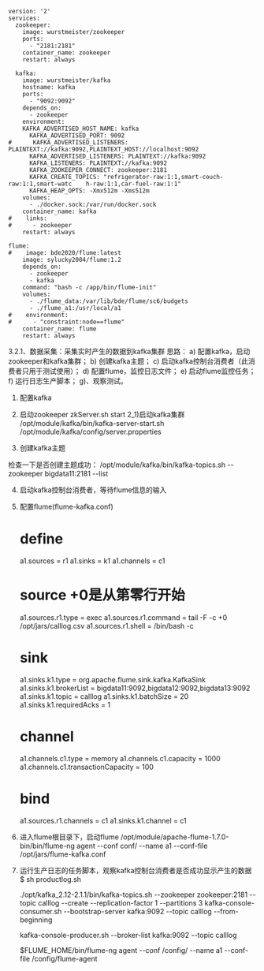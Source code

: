 
    version: '2'
    services:
      zookeeper:
        image: wurstmeister/zookeeper
        ports:
          - "2181:2181"
        container_name: zookeeper
        restart: always
    
      kafka:
        image: wurstmeister/kafka
        hostname: kafka
        ports:
          - "9092:9092"
        depends_on:
          - zookeeper
        environment:
        KAFKA_ADVERTISED_HOST_NAME: kafka
          KAFKA_ADVERTISED_PORT: 9092
    #      KAFKA_ADVERTISED_LISTENERS:     PLAINTEXT://kafka:9092,PLAINTEXT_HOST://localhost:9092
          KAFKA_ADVERTISED_LISTENERS: PLAINTEXT://kafka:9092
          KAFKA_LISTENERS: PLAINTEXT://kafka:9092
          KAFKA_ZOOKEEPER_CONNECT: zookeeper:2181
          KAFKA_CREATE_TOPICS: "refrigerator-raw:1:1,smart-couch-raw:1:1,smart-watc    h-raw:1:1,car-fuel-raw:1:1"
          KAFKA_HEAP_OPTS: -Xmx512m -Xms512m
        volumes:
          - ./docker.sock:/var/run/docker.sock
        container_name: kafka
    #    links:
    #      - zookeeper
        restart: always
    
    flume:
    #    image: bde2020/flume:latest
        image: sylucky2004/flume:1.2
        depends_on:
          - zookeeper
          - kafka
        command: "bash -c /app/bin/flume-init"
        volumes:
          - ./flume_data:/var/lib/bde/flume/sc6/budgets
          - ./flume_a1:/usr/local/a1
    #    environment:
    #      - "constraint:node==flume"  
        container_name: flume
        restart: always


3.2.1、数据采集：采集实时产生的数据到kafka集群
思路：
a) 配置kafka，启动zookeeper和kafka集群；
b) 创建kafka主题；
c) 启动kafka控制台消费者（此消费者只用于测试使用）；
d) 配置flume，监控日志文件；
e) 启动flume监控任务；
f) 运行日志生产脚本；
g)、观察测试。


1) 配置kafka
2) 启动zookeeper
zkServer.sh start
2_1)启动kafka集群
/opt/module/kafka/bin/kafka-server-start.sh /opt/module/kafka/config/server.properties




3) 创建kafka主题




检查一下是否创建主题成功：
/opt/module/kafka/bin/kafka-topics.sh --zookeeper bigdata11:2181 --list



4) 启动kafka控制台消费者，等待flume信息的输入



5) 配置flume(flume-kafka.conf)


    # define
    a1.sources = r1
    a1.sinks = k1
    a1.channels = c1
    
    # source +0是从第零行开始
    
    a1.sources.r1.type = exec
    a1.sources.r1.command = tail -F -c +0 /opt/jars/calllog.csv
    a1.sources.r1.shell = /bin/bash -c
    
    # sink
    a1.sinks.k1.type = org.apache.flume.sink.kafka.KafkaSink
    a1.sinks.k1.brokerList = bigdata11:9092,bigdata12:9092,bigdata13:9092
    a1.sinks.k1.topic = calllog
    a1.sinks.k1.batchSize = 20
    a1.sinks.k1.requiredAcks = 1
    
    # channel
    a1.channels.c1.type = memory
    a1.channels.c1.capacity = 1000
    a1.channels.c1.transactionCapacity = 100
    
    # bind
    a1.sources.r1.channels = c1
    a1.sinks.k1.channel = c1

6) 进入flume根目录下，启动flume
/opt/module/apache-flume-1.7.0-bin/bin/flume-ng agent --conf conf/ --name a1 --conf-file /opt/jars/flume-kafka.conf
7) 运行生产日志的任务脚本，观察kafka控制台消费者是否成功显示产生的数据
$ sh productlog.sh

    
    ./opt/kafka_2.12-2.1.1/bin/kafka-topics.sh --zookeeper zookeeper:2181 --topic     calllog --create --replication-factor 1 --partitions 3
    kafka-console-consumer.sh --bootstrap-server kafka:9092 --topic calllog     --from-beginning
    
    kafka-console-producer.sh --broker-list kafka:9092 --topic calllog
    
    $FLUME_HOME/bin/flume-ng agent --conf /config/ --name a1 --conf-file /config/flume-agent
